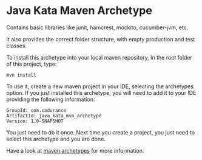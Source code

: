 Java Kata Maven Archetype
=========================

Contains basic libraries like junit, hamcrest, mockito, cucumber-jvm, etc.

It also provides the correct folder structure, with empty production and test classes.

To install this archetype into your local maven repository, In the root folder of this project, type:

    mvn install

To use it, create a new maven project in your IDE, selecting the archetypes option. If you just installed this archetype, you will need to add it to your IDE providing the following information:

    GroupId: com.codurance
    ArtifactId: java_kata_mvn_archetype
    Version: 1.0-SNAPSHOT

You just need to do it once. Next time you create a project, you just need to select this archetype and you are done.

Have a look at [maven archetypes](http://maven.apache.org/guides/mini/guide-creating-archetypes.html) for more information.
